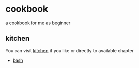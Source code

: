 # cookbook
a cookbook for me as beginner


## kitchen
You can visit [kitchen](kitchen) if you like or directly to available chapter
+ [bash](bash)
